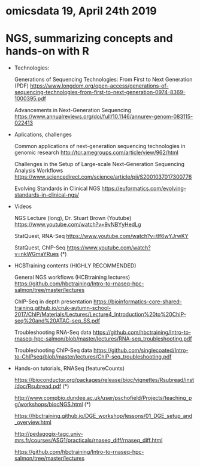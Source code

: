 # omicsdata 19, April 24th 2019

# NGS, summarizing concepts and hands-on with R


- Technologies:

  Generations of Sequencing Technologies: From First to Next Generation (PDF)
  https://www.longdom.org/open-access/generations-of-sequencing-technologies-from-first-to-next-generation-0974-8369-1000395.pdf
  
  Advancements in Next-Generation Sequencing
  https://www.annualreviews.org/doi/full/10.1146/annurev-genom-083115-022413


- Aplications, challenges

  Common applications of next-generation sequencing technologies in genomic research
  http://tcr.amegroups.com/article/view/962/html

  Challenges in the Setup of Large-scale Next-Generation Sequencing Analysis Workflows
  https://www.sciencedirect.com/science/article/pii/S2001037017300776

  Evolving Standards in Clinical NGS
  https://euformatics.com/evolving-standards-in-clinical-ngs/


- Videos

  NGS Lecture (long), Dr. Stuart Brown (Youtube)
  https://www.youtube.com/watch?v=9vNBYyHedLg
  
  StatQuest, RNA-Seq
  https://www.youtube.com/watch?v=tlf6wYJrwKY
  
  StatQuest, ChIP-Seq
  https://www.youtube.com/watch?v=nkWGmaYRues (*)


- HCBTraining contents (HIGHLY RECOMMENDED)

  General NGS workflows (HCBtraining lectures)
  https://github.com/hbctraining/Intro-to-rnaseq-hpc-salmon/tree/master/lectures

  ChIP-Seq in depth presentation
  https://bioinformatics-core-shared-training.github.io/cruk-autumn-school-2017/ChIP/Materials/Lectures/Lecture4_Introduction%20to%20ChIP-seq%20and%20ATAC-seq_SS.pdf

  Troubleshooting RNA-Seq data
  https://github.com/hbctraining/Intro-to-rnaseq-hpc-salmon/blob/master/lectures/RNA-seq_troubleshooting.pdf

  Troubleshooting ChIP-Seq data
  https://github.com/singlecoated/Intro-to-ChIPseq/blob/master/lectures/ChIP-seq_troubleshooting.pdf


- Hands-on tutorials, RNASeq (featureCounts)

  https://bioconductor.org/packages/release/bioc/vignettes/Rsubread/inst/doc/Rsubread.pdf (*)

  http://www.compbio.dundee.ac.uk/user/pschofield/Projects/teaching_pg/workshops/biocNGS.html (*)

  https://hbctraining.github.io/DGE_workshop/lessons/01_DGE_setup_and_overview.html

  http://pedagogix-tagc.univ-mrs.fr/courses/ASG1/practicals/rnaseq_diff/rnaseq_diff.html

  https://github.com/hbctraining/Intro-to-rnaseq-hpc-salmon/tree/master/lectures

